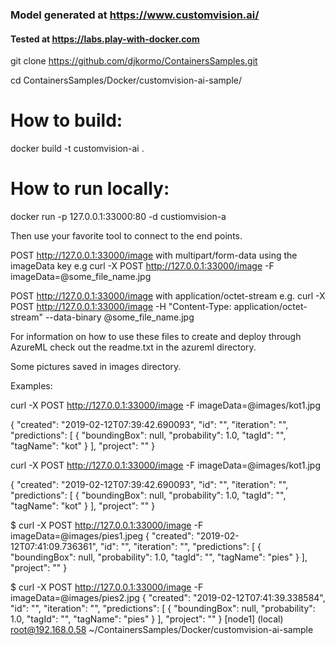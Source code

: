 ### Model generated at https://www.customvision.ai/

#### Tested at https://labs.play-with-docker.com

git clone https://github.com/djkormo/ContainersSamples.git

cd ContainersSamples/Docker/customvision-ai-sample/


How to build:
==============================================

docker build -t  customvision-ai .

How to run locally:
==============================================
docker run -p 127.0.0.1:33000:80 -d custiomvision-a



Then use your favorite tool to connect to the end points.

POST http://127.0.0.1:33000/image with multipart/form-data using the imageData key
e.g
	curl -X POST http://127.0.0.1:33000/image -F imageData=@some_file_name.jpg

POST http://127.0.0.1:33000/image with application/octet-stream
e.g.
	curl -X POST http://127.0.0.1:33000/image -H "Content-Type: application/octet-stream" --data-binary @some_file_name.jpg



For information on how to use these files to create and deploy through AzureML check out the readme.txt in the azureml directory.


Some pictures saved in images directory.


Examples:

curl -X POST http://127.0.0.1:33000/image -F imageData=@images/kot1.jpg


{
  "created": "2019-02-12T07:39:42.690093",
  "id": "",
  "iteration": "",
  "predictions": [
    {
      "boundingBox": null,
      "probability": 1.0,
      "tagId": "",
      "tagName": "kot"
    }
  ],
  "project": ""
}

curl -X POST http://127.0.0.1:33000/image -F imageData=@images/kot1.jpg

{
  "created": "2019-02-12T07:39:42.690093",
  "id": "",
  "iteration": "",
  "predictions": [
    {
      "boundingBox": null,
      "probability": 1.0,
      "tagId": "",
      "tagName": "kot"
    }
  ],
  "project": ""
}


$ curl -X POST http://127.0.0.1:33000/image -F imageData=@images/pies1.jpeg
{
  "created": "2019-02-12T07:41:09.736361",
  "id": "",
  "iteration": "",
  "predictions": [
    {
      "boundingBox": null,
      "probability": 1.0,
      "tagId": "",
      "tagName": "pies"
    }
  ],
  "project": ""
}



$ curl -X POST http://127.0.0.1:33000/image -F imageData=@images/pies2.jpg
{
  "created": "2019-02-12T07:41:39.338584",
  "id": "",
  "iteration": "",
  "predictions": [
    {
      "boundingBox": null,
      "probability": 1.0,
      "tagId": "",
      "tagName": "pies"
    }
  ],
  "project": ""
}
[node1] (local) root@192.168.0.58 ~/ContainersSamples/Docker/customvision-ai-sample


